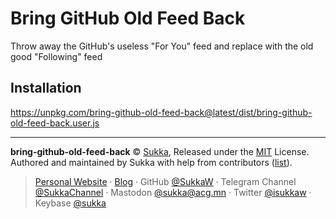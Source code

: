 # Bring GitHub Old Feed Back

Throw away the GitHub's useless "For You" feed and replace with the old good "Following" feed

## Installation

https://unpkg.com/bring-github-old-feed-back@latest/dist/bring-github-old-feed-back.user.js

----

**bring-github-old-feed-back** © [Sukka](https://github.com/SukkaW), Released under the [MIT](./LICENSE) License.
Authored and maintained by Sukka with help from contributors ([list](https://github.com/SukkaW/bring-github-old-feed-back/graphs/contributors)).

> [Personal Website](https://skk.moe) · [Blog](https://blog.skk.moe) · GitHub [@SukkaW](https://github.com/SukkaW) · Telegram Channel [@SukkaChannel](https://t.me/SukkaChannel) · Mastodon [@sukka@acg.mn](https://acg.mn/@sukka) · Twitter [@isukkaw](https://twitter.com/isukkaw) · Keybase [@sukka](https://keybase.io/sukka)
